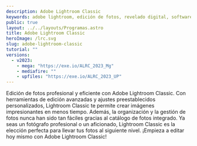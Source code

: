 ```yaml
---
description: Adobe Lightroom Classic
keywords: adobe lightroom, edición de fotos, revelado digital, software de fotografía, ajustes preestablecidos, organización de fotos, catálogo de fotos, software de edición, flujo de trabajo de fotografía, fotos RAW, fotógrafos, herramientas de edición de fotos
public: true
layout: ../../layouts/Programas.astro
title: Adobe Lightroom Classic
heroImage: /lrc.svg
slug: adobe-lightroom-classic
tutorial: ""
versions:
  - v2023:
    - mega: "https://exe.io/ALRC_2023_Mg"
    - mediafire: ""
    - upfiles: "https://exe.io/ALRC_2023_UP"
---
```


Edición de fotos profesional y eficiente con Adobe Lightroom Classic. Con herramientas de edición avanzadas y ajustes preestablecidos personalizados, Lightroom Classic te permite crear imágenes impresionantes en menos tiempo. Además, la organización y la gestión de fotos nunca han sido tan fáciles gracias al catálogo de fotos integrado. Ya seas un fotógrafo profesional o un aficionado, Lightroom Classic es la elección perfecta para llevar tus fotos al siguiente nivel. ¡Empieza a editar hoy mismo con Adobe Lightroom Classic!
